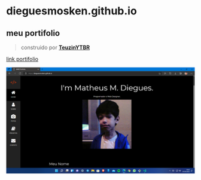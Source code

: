 # dieguesmosken.github.io
## meu portifolio

> construido por **[TeuzinYTBR](https://t.me/TeuzinYTBR)**

[link portifolio](https://dieguesmosken.github.io/)


![pagina inicial](assets/Img/index.png?raw=true)


